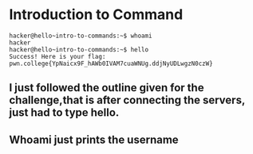 # Introduction to Command
    hacker@hello~intro-to-commands:~$ whoami
    hacker
    hacker@hello~intro-to-commands:~$ hello
    Success! Here is your flag:
    pwn.college{YpNaicx9F_hAWb0IVAM7cuaWNUg.ddjNyUDLwgzN0czW}
## I just followed the outline given for the challenge,that is after connecting the servers, just had to type hello.
## Whoami just prints the username
